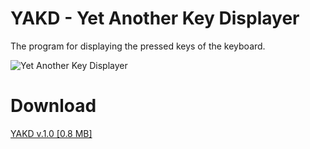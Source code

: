 # YAKD - Yet Another Key Displayer
The program for displaying the pressed keys of the keyboard.

![Yet Another Key Displayer](https://i.imgur.com/76MvqfA.png)

# Download

[YAKD v.1.0 [0.8 MB]](https://github.com/Jagailo/YetAnotherKeyDisplayer/releases)
